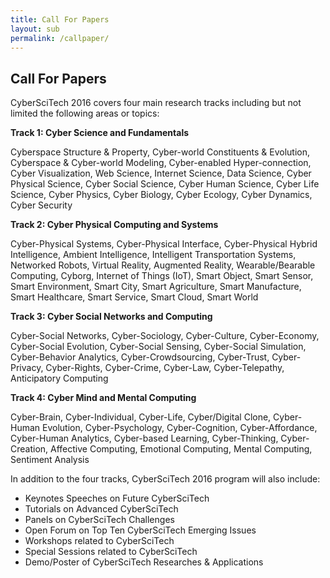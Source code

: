 ```yaml
---
title: Call For Papers
layout: sub
permalink: /callpaper/
---
```

<h2>Call For Papers</h2>
<p>CyberSciTech 2016 covers four main research tracks including but not limited the following areas or topics:</p>
<p><strong>Track 1: Cyber Science and Fundamentals</strong></p>
<p>Cyberspace Structure & Property, Cyber-world Constituents & Evolution, Cyberspace & Cyber-world Modeling, Cyber-enabled Hyper-connection, Cyber Visualization, Web Science, Internet Science, Data Science, Cyber Physical Science, Cyber Social Science, Cyber Human Science, Cyber Life Science, Cyber Physics, Cyber Biology, Cyber Ecology, Cyber Dynamics, Cyber Security</p>
<p><strong>Track 2: Cyber Physical Computing and Systems</strong></p>
<p>Cyber-Physical Systems, Cyber-Physical Interface, Cyber-Physical Hybrid Intelligence, Ambient Intelligence, Intelligent Transportation Systems, Networked Robots, Virtual Reality, Augmented Reality, Wearable/Bearable Computing, Cyborg, Internet of Things (IoT), Smart Object, Smart Sensor, Smart Environment, Smart City, Smart Agriculture, Smart Manufacture, Smart Healthcare, Smart Service, Smart Cloud, Smart World</p>
<p><strong>Track 3: Cyber Social Networks and Computing</strong></p>
<p>Cyber-Social Networks, Cyber-Sociology, Cyber-Culture, Cyber-Economy, Cyber-Social Evolution, Cyber-Social Sensing, Cyber-Social Simulation, Cyber-Behavior Analytics, Cyber-Crowdsourcing, Cyber-Trust, Cyber-Privacy, Cyber-Rights, Cyber-Crime, Cyber-Law, Cyber-Telepathy, Anticipatory Computing</p>
<p><strong>Track 4: Cyber Mind and Mental Computing</strong></p>
<p>Cyber-Brain, Cyber-Individual, Cyber-Life, Cyber/Digital Clone, Cyber-Human Evolution, Cyber-Psychology, Cyber-Cognition, Cyber-Affordance, Cyber-Human Analytics, Cyber-based Learning, Cyber-Thinking, Cyber-Creation, Affective Computing, Emotional Computing, Mental Computing, Sentiment Analysis</p>
<p>In addition to the four tracks, CyberSciTech 2016 program will also include:</p>
<ul><li>Keynotes Speeches on Future CyberSciTech</li>
<li>Tutorials on Advanced CyberSciTech</li>
<li>Panels on CyberSciTech Challenges</li>
<li>Open Forum on Top Ten CyberSciTech Emerging Issues</li>
<li>Workshops related to CyberSciTech</li>
<li>Special Sessions related to CyberSciTech</li>
<li>Demo/Poster of CyberSciTech Researches & Applications</li>
</ul>
	</div>
